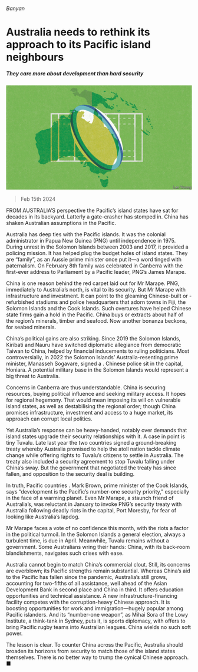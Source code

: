 ###### Banyan

# Australia needs to rethink its approach to its Pacific island neighbours 

##### They care more about development than hard security 

![image](images/20240217_ASD001.jpg) 

> Feb 15th 2024 

FROM AUSTRALIA’S perspective the Pacific’s island states have sat for decades in its backyard. Latterly a gate-crasher has stomped in. China has shaken Australian assumptions in the Pacific.

Australia has deep ties with the Pacific islands. It was the colonial administrator in Papua New Guinea (PNG) until independence in 1975. During unrest in the Solomon Islands between 2003 and 2017, it provided a policing mission. It has helped plug the budget holes of island states. They are “family”, as an Aussie prime minister once put it—a word tinged with paternalism. On February 8th family was celebrated in Canberra with the first-ever address to Parliament by a Pacific leader, PNG’s James Marape.

China is one reason behind the red carpet laid out for Mr Marape. PNG, immediately to Australia’s north, is vital to its security. But  Mr Marape with infrastructure and investment. It can point to the gleaming Chinese-built or -refurbished stadiums and police headquarters that adorn towns in Fiji, the Solomon Islands and the Cook Islands. Such overtures have helped Chinese state firms gain a hold in the Pacific. China buys or extracts about half of the region’s minerals, timber and seafood. Now another bonanza beckons, for seabed minerals.

China’s political gains are also striking. Since 2019 the Solomon Islands, Kiribati and Nauru have switched diplomatic allegiance from democratic Taiwan to China, helped by financial inducements to ruling politicians. Most controversially, in 2022 the Solomon Islands’ Australia-resenting prime minister, Manasseh Sogavare, signed a . Chinese police sit in the capital, Honiara. A potential military base in the Solomon Islands would represent a big threat to Australia.

Concerns in Canberra are thus understandable. China is securing resources, buying political influence and seeking military access. It hopes for regional hegemony. That would mean imposing its will on vulnerable island states, as well as destabilising the regional order; though China promises infrastructure, investment and access to a huge market, its approach can corrupt local politics. 

Yet Australia’s response can be heavy-handed, notably over demands that island states upgrade their security relationships with it. A case in point is tiny Tuvalu. Late last year the two countries signed a ground-breaking treaty whereby Australia promised to help the atoll nation tackle climate change while offering rights to Tuvalu’s citizens to settle in Australia. The treaty also included a security agreement to stop Tuvalu falling under China’s sway. But the government that negotiated the treaty has since fallen, and opposition to the security deal is building.

In truth, Pacific countries . Mark Brown, prime minister of the Cook Islands, says “development is the Pacific’s number-one security priority,” especially in the face of a warming planet. Even Mr Marape, a staunch friend of Australia’s, was reluctant in January to invoke PNG’s security treaty with Australia following deadly riots in the capital, Port Moresby, for fear of looking like Australia’s lapdog.

Mr Marape faces a vote of no confidence this month, with the riots a factor in the political turmoil. In the Solomon Islands a general election, always a turbulent time, is due in April. Meanwhile, Tuvalu remains without a government. Some Australians wring their hands: China, with its back-room blandishments, navigates such crises with ease.

Australia cannot begin to match China’s commercial clout. Still, its concerns are overblown; its Pacific strengths remain substantial. Whereas China’s aid to the Pacific has fallen since the pandemic, Australia’s still grows, accounting for two-fifths of all assistance, well ahead of the Asian Development Bank in second place and China in third. It offers education opportunities and technical assistance. A new infrastructure-financing facility competes with the corruption-heavy Chinese approach. It is boosting opportunities for work and immigration—hugely popular among Pacific islanders. And its “number-one weapon”, as Mihai Sora of the Lowy Institute, a think-tank in Sydney, puts it, is sports diplomacy, with offers to bring Pacific rugby teams into Australian leagues. China wields no such soft power. 

The lesson is clear. To counter China across the Pacific, Australia should broaden its horizons from security to match those of the island states themselves. There is no better way to trump the cynical Chinese approach. ■






